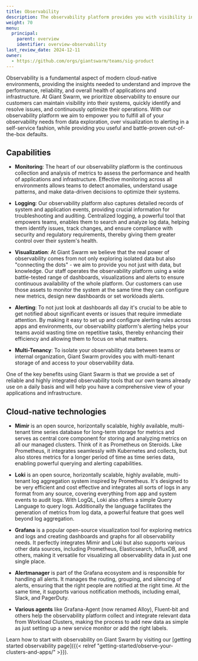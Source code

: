 ```yaml
---
title: Observability
description: The observability platform provides you with visibility into the Giant Swarm platform, your cluster fleet and application workloads.
weight: 70
menu:
  principal:
    parent: overview
    identifier: overview-observability
last_review_date: 2024-12-11
owner:
  - https://github.com/orgs/giantswarm/teams/sig-product
---
```


Observability is a fundamental aspect of modern cloud-native environments, providing the insights needed to understand and improve the performance, reliability, and overall health of applications and infrastructure. At Giant Swarm, we prioritize observability to ensure our customers can maintain visibility into their systems, quickly identify and resolve issues, and continuously optimize their operations. With our observability platform we aim to empower you to fulfill all of your observability needs from data exploration, over visualization to alerting in a self-service fashion, while providing you useful and battle-proven out-of-the-box defaults.

## Capabilities

- **Monitoring**: The heart of our observability platform is the continuous collection and analysis of metrics to assess the performance and health of applications and infrastructure. Effective monitoring across all environments allows teams to detect anomalies, understand usage patterns, and make data-driven decisions to optimize their systems.

- **Logging**: Our observability platform also captures detailed records of system and application events, providing crucial information for troubleshooting and auditing. Centralized logging, a powerful tool that empowers teams, enables them to search and analyze log data, helping them identify issues, track changes, and ensure compliance with security and regulatory requirements, thereby giving them greater control over their system's health.

- **Visualization**: At Giant Swarm we believe that the real power of observability comes from not only exploring isolated data but also "connecting the dots" - we aim to provide you not just with data, but knowledge. Our staff operates the observability platform using a wide battle-tested range of dashboards, visualizations and alerts to ensure continuous availability of the whole platform. Our customers can use those assets to monitor the system at the same time they can configure new metrics, design new dashboards or set workloads alerts.

- **Alerting**: To not just look at dashboards all day it's crucial to be able to get notified about significant events or issues that require immediate attention. By making it easy to set up and configure alerting rules across apps and environments, our observability platform's alerting helps your teams avoid wasting time on repetitive tasks, thereby enhancing their efficiency and allowing them to focus on what matters.

- **Multi-Tenancy**: To isolate your observability data between teams or internal organization, Giant Swarm provides you with multi-tenant storage of and access to your observability data.

One of the key benefits using Giant Swarm is that we provide a set of reliable and highly integrated observability tools that our own teams already use on a daily basis and will help you have a comprehensive view of your applications and infrastructure.

## Cloud-native technologies

- **Mimir** is an open source, horizontally scalable, highly available, multi-tenant time series database for long-term storage for metrics and serves as central core component for storing and analyzing metrics on all our managed clusters. Think of it as Prometheus on Steroids. Like Prometheus, it integrates seamlessly with Kubernetes and collects, but also stores metrics for a longer period of time as time series data, enabling powerful querying and alerting capabilities.

- **Loki** is an open source, horizontally scalable, highly available, multi-tenant log aggregation system inspired by Prometheus. It's designed to be very efficient and cost effective and integrates all sorts of logs in any format from any source, covering everything from app and system events to audit logs. With LogQL, Loki also offers a simple Query Language to query logs. Additionally the language facilitates the generation of metrics from log data, a powerful feature that goes well beyond log aggregation.

- **Grafana** is a popular open-source visualization tool for exploring metrics and logs and creating dashboards and graphs for all observability needs. It perfectly integrates Mimir and Loki but also supports various other data sources, including Prometheus, Elasticsearch, InfluxDB, and others, making it versatile for visualizing all observability data in just one single place.

- **Alertmanager** is part of the Grafana ecosystem and is responsible for handling all alerts. It manages the routing, grouping, and silencing of alerts, ensuring that the right people are notified at the right time. At the same time, it supports various notification methods, including email, Slack, and PagerDuty.

- **Various agents** like Grafana-Agent (now renamed Alloy), Fluent-bit and others help the observability platform collect and integrate relevant data from Workload Clusters, making the process to add new data as simple as just setting up a new service monitor or add the right labels.

Learn how to start with observability on Giant Swarm by visiting our [getting started observability page]({{< relref "getting-started/observe-your-clusters-and-apps/" >}}).

